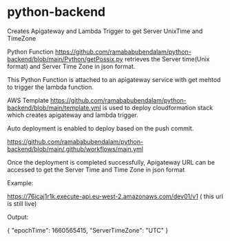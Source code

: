 # python-backend
Creates Apigateway and Lambda Trigger to get Server UnixTime and TimeZone

Python Function https://github.com/ramababubendalam/python-backend/blob/main/Python/getPossix.py retrieves the Server time(Unix format) and Server Time Zone in json format.

This Python Function is attached to an apigateway service with get mehtod to trigger the lambda function.

AWS Template https://github.com/ramababubendalam/python-backend/blob/main/template.yml is used to deploy cloudformation stack which creates apigateway and lambda trigger.

Auto deployment is enabled to deploy based on the push commit.

https://github.com/ramababubendalam/python-backend/blob/main/.github/workflows/main.yml

Once the deployment is completed successfully, Apigateway URL can be accessed to get the Server Time and Time Zone in json format

Example:

 https://76icaj1r1k.execute-api.eu-west-2.amazonaws.com/dev01/v1  ( this url is still live)
 
 Output:

{
    "epochTime": 1660565415,
    "ServerTimeZone": "UTC"
}
